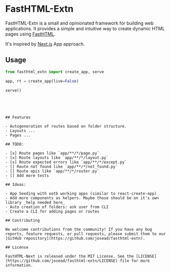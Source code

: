 # FastHTML-Extn

FastHTML-Extn is a small and opinionated framework for building web applications. It provides a simple and intuitive way to create dynamic HTML pages using [FastHTML](https://github.com/AnswerDotAI/fasthtml).

It's inspired by [Next.js](https://nextjs.org) App approach.

## Usage

```python
from fasthtml_extn import create_app, serve

app, rt = create_app(live=False)

serve()
```

```




## Features

- Autogeneration of routes based on folder structure.
- Layouts ...
- Pages ...

## TODO:

- [x] Route pages like `app/**/*/page.py`
- [x] Route layouts like `app/**/*/layout.py`
- [x] Route expected errors like `app/**/*/except.py`
- [] Route not found like `app/**/*/not_found.py`
- [] Route apis like `app/**/*/router.py`
- [] Add more tests

## Ideas:

- App Seeding with ootb working apps (similar to react-create-app)
- Add more components as helpers. Maybe those should be on it's own library _help needed here_
- Auto creation of folders: ask user from CLI
- Create a CLI for adding pages or routes

## Contributing

We welcome contributions from the community! If you have any bug reports, feature requests, or pull requests, please submit them to our [GitHub repository](https://github.com/josead/fasthtml-extn).

## License

FastHTML-Next is released under the MIT License. See the [LICENSE](https://github.com/josead/fasthtml-extn/LICENSE) file for more information.
```

